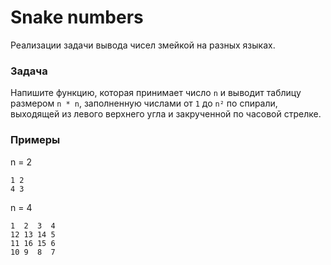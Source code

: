 # Snake numbers

Реализации задачи вывода чисел змейкой на разных языках.

### Задача

Напишите функцию, которая принимает число `n` и выводит таблицу размером `n * n`, 
заполненную числами от `1` до `n²` по спирали, выходящей из левого верхнего угла 
и закрученной по часовой стрелке.

### Примеры

n = 2

```
1 2
4 3
```

n = 4

```
1  2  3  4
12 13 14 5
11 16 15 6
10 9  8  7
```
